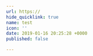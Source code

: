 ```yaml
---
url: https://
hide_quicklink: true
name: test
icon: ''
date: 2019-01-16 20:25:28 +0000
published: false

---
```

